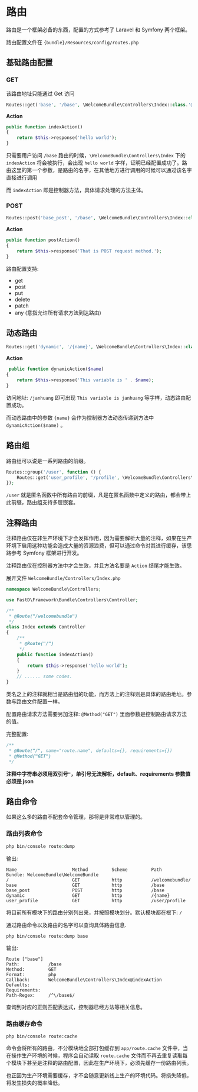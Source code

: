 # 路由

路由是一个框架必备的东西，配置的方式参考了 Laravel 和 Symfony 两个框架。

路由配置文件在 `{bundle}/Resources/config/routes.php`

## 基础路由配置

### GET

该路由地址只能通过 Get 访问

```php
Routes::get('base', '/base', \WelcomeBundle\Controllers\Index::class.'@indexAction');
```

**Action**

```php
public function indexAction()
{
    return $this->response('hello world');
}
```

只需要用户访问 `/base` 路由的时候，`\WelcomeBundle\Controllers\Index` 下的 `indexAction` 将会被执行，会出现 `hello world` 字样，证明已经配置成功了。路由这里的第一个参数，是路由的名字，在其他地方进行调用的时候可以通过该名字直接进行调用

而 `indexAction` 即是控制器方法，具体请求处理的方法主体。

### POST

```php
Routes::post('base_post', '/base', \WelcomeBundle\Controllers\Index::class.'@postAction');
```

**Action**

```php
public function postAction()
{
    return $this->response('That is POST request method.');
}
```

路由配置支持:

* get
* post
* put
* delete
* patch
* any (意指允许所有请求方法到达路由)

## 动态路由

```php
Routes::get('dynamic', '/{name}', \WelcomeBundle\Controllers\Index::class.'@dynamicAction');
```

**Action**

```php
 public function dynamicAction($name)
{
    return $this->response('This variable is ' . $name);
}
```

访问地址: `/janhuang` 即可出现 `This variable is janhuang` 等字样，动态路由配置成功。

而动态路由中的参数 `{name}` 会作为控制器方法动态传递到方法中 `dynamicAction($name)` 。


## 路由组

路由组可以说是一系列路由的前缀。

```php
Routes::group('/user', function () {
    Routes::get('user_profile', '/profile', \WelcomeBundle\Controllers\Index::class.'@profileAction');
});
```

`/user` 就是匿名函数中所有路由的前缀，凡是在匿名函数中定义的路由，都会带上此前缀，路由组支持多层嵌套。

## 注释路由

注释路由仅在非生产环境下才会发挥作用，因为需要解析大量的注释，如果在生产环境下启用这种功能会造成大量的资源浪费，但可以通过命令对其进行缓存，该思路参考 Symfony 框架进行开发。

注释路由仅在控制器方法中才会生效，并且方法名要是 `Action` 结尾才能生效。

展开文件 `WelcomeBundle/Controllers/Index.php`

```php
namespace WelcomeBundle\Controllers;

use FastD\Framework\Bundle\Controllers\Controller;

/**
 * @Route("/welcomebundle")
 */
class Index extends Controller
{
    /**
     * @Route("/")
     */
    public function indexAction()
    {
        return $this->response('hello world');
    }
    // ...... some codes.
}
```

类名之上的注释就相当是路由组的功能，而方法上的注释则是具体的路由地址。参数与路由文件配置一样。

配置路由请求方法需要另加注释: `@Method("GET")` 里面参数是控制路由请求方法的值。

完整配置: 

```php
/**
 * @Route("/", name="route.name", defaults={}, requirements={})
 * @Method("GET")
 */
```

**注释中字符串必须用双引号`"`，单引号无法解析，default、requirements 参数值必须是 json**

## 路由命令

如果这么多的路由不配套命令管理，那将是非常难以管理的。

### 路由列表命令

```php
php bin/console route:dump
```

输出: 

```
Name                     Method         Scheme         Path
Bundle: WelcomeBundle\WelcomeBundle
/                        GET            http           /welcomebundle/
base                     GET            http           /base
base_post                POST           http           /base
dynamic                  GET            http           /{name}
user_profile             GET            http           /user/profile
```

将目前所有模块下的路由分别列出来，并按照模块划分。默认模块都在根下: `/`

通过路由命令以及路由的名字可以查询具体路由信息.

```
php bin/console route:dump base
```

输出: 

```
Route ["base"]
Path:           /base
Method:         GET
Format:         php
Callback:       WelcomeBundle\Controllers\Index@indexAction
Defaults:       
Requirements:   
Path-Regex:     /^\/base$/
```

查询到对应的正则匹配表达式，控制器已经方法等相关信息。

### 路由缓存命令

```
php bin/console route:cache
```

命令会将所有的路由，不分模块地全部打包缓存到 `app/route.cache` 文件中，当在操作生产环境的时候，程序会自动读取 `route.cache` 文件而不再去重复读取每个模块下甚至是注释的路由配置，因此在生产环境下，必须先缓存一份路由列表。

也正因为生产环境需要缓存，才不会随意更新线上生产的环境代码。将损失降低，将发生损失的概率降低。